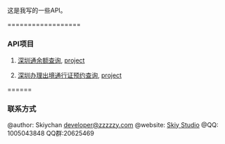 这是我写的一些API。

==================
### API项目
1. [深圳通余额查询](docs/shenzhentong.md), [project](api/shenzhentong.php)

> [演示]:(http://api.oupag.com/dev/api/shenzhentong.php?cardno=328375558)

2. [深圳办理出境通行证预约查询](docs/tongxingzhengyuyue.md), [project](api/tongxingzhengyuyue.php) 

======
### 联系方式
@author: Skiychan <developer@zzzzzy.com>
@website: [Skiy Studio](www.skiy.net)
@QQ: 1005043848 QQ群:20625469


